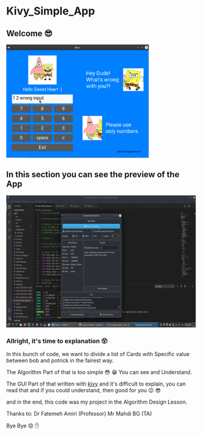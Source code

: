 # Kivy_Simple_App
## Welcome :sunglasses:

<img src="demo.png" alt="a demo pic of app" height="300">



## In this section you can see the preview of the App
<img src="demo.gif" height="350">



### Allright, it's time to explanation :dizzy_face:

In this bunch of code, we want to divide a list of Cards with Specific value between bob and potrick in the fairest way.

The Algorithm Part of that is too simple :flushed: :grin: You can see and Understand.

The GUI Part of that written with [kivy](https://kivy.org/#home) and it's difficult to explain, you can read that and if you could understand, then good for you :wink: :sunglasses:

and in the end, this code was my project in the Algorithm Design Lesson.

Thanks to:
        Dr Fatemeh Amiri (Professor)
        Mr Mahdi BG (TA)
 
 
 
 
Bye Bye :worried: :hand:
